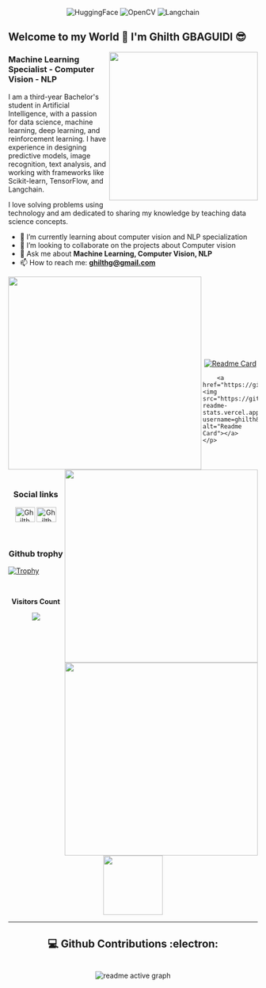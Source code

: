 </div-->
    <div align ="center">
        <p>
         <img src="https://github.com/beethogedeon/beethogedeon/assets/90460864/7e675ea8-fabb-4fec-a006-1a0b6f4478fc" alt="HuggingFace">
        <img src="https://github.com/beethogedeon/beethogedeon/assets/90460864/5b25e63e-4838-45e4-b87f-ea5f734688af" alt="OpenCV">
        <img src="https://github.com/beethogedeon/beethogedeon/assets/90460864/8c167abf-edfc-4cd3-8a64-69a2064f19c3" alt="Langchain">
        </p>
    </div>

## Welcome to my World 👋 I'm Ghilth GBAGUIDI 😎

<img align="right"  src='https://github.com/princegedeon/ML-For-Beginners/blob/main/1-Introduction/1-intro-to-ML/images/ai-ml-ds.png' width='300'>

### Machine Learning Specialist - Computer Vision - NLP

I am a third-year Bachelor's student in Artificial Intelligence, with a passion for data science, machine learning, deep learning, and reinforcement learning. I have experience in designing predictive models, image recognition, text analysis, and working with frameworks like Scikit-learn, TensorFlow, and Langchain.

I love solving problems using technology and am dedicated to sharing my knowledge by teaching data science concepts.


- 🌱 I’m currently learning about computer vision and NLP specialization
- 👯 I’m looking to collaborate on the projects about Computer vision
- 💬 Ask me about **Machine Learning, Computer Vision, NLP**
- 📫 How to reach me: **ghilthg@gmail.com**


    
<p align=center>
<div align=center>
    <a href="https://github.com/Ghilth/My_profile" title="Go to Source">
        <img align="left" width=390
            src="https://github-readme-stats.vercel.app/api?username=ghilth&show_icons=true&theme=codeSTACKr&hide_border=true&include_all_commits=true&count_private=true&since=2024-01-01T00:00:00Z"/>
    </a>
    <a href="https://github.com/Ghilth/My_profile" title="Go to Source">
        <img align="right" width=390
            src="https://github-readme-streak-stats.herokuapp.com/?user=eliakimceleste&date_format=M%20j%5B%2C%20Y%5D&theme=codeSTACKr&hide_border=true&date_format=j/n/Y" />
    </a>
  
</div>
<br><br><br><br><br><br><br><br><br>

<div >
    <p align="center">
        <a href="https://github.com/Ghilth/My_profile" title="Go to Source">
        <img align="right" width=390
            src="https://github-readme-stats.vercel.app/api/top-langs/?username=ghilth&layout=compact&theme=codeSTACKr&hide_border=true" />
        </a>
        <a href="https://github.com/Ghilth/Bible_bot"><img src="https://github-readme-stats.vercel.app/api/pin/?username=ghilth&show_icons=true&theme=codeSTACKr&hide_border=true&amp;repo=CodeWhiz" alt="Readme Card"></a>
        
        <a href="https://github.com/Ghilth/PhotoEditor"><img src="https://github-readme-stats.vercel.app/api/pin/?username=ghilth&show_icons=true&theme=codeSTACKr&hide_border=true&amp;repo=CodeWhiz" alt="Readme Card"></a>
    </p>
</div>

<br><br><br>

<!-- START NEW SECTION -->
<h3 align="center">Social links</h3>
<p align="center">
    <a href="https://github.com/ghilth" target="blank" > <img align="center"
                        src="github.svg"
                        alt="Ghilth GBAGUIDI" height="30" width="40" /></a>
    <a href="https://linkedin.com/in/ghilth" target="blank" > <img align="center"
                        src="link.svg"
                        alt="Ghilth GBAGUIDI" height="30" width="40" /></a>
    
</p>

<br>

<h3 align="center">Github trophy</h3>


[![Trophy](https://github-profile-trophy.vercel.app/?username=eliakimceleste)](https://github-profile-trophy.vercel.app/?username=eliakimceleste)

<!-- START NEW SECTION -->
<div align="center">
<br><p align="centre"><b>Visitors Count</b></p>  
<p align="center"><img align="center" src="https://profile-counter.glitch.me/{ghilth}/count.svg" /></p> 
<br></div>




<p align="center">
<!-- <img align="" height='120px' src="https://github.com/aryashah2k/aryashah2k/blob/main/assets/Geometric%20White.gif" /> -->
 <img align="" height='120px' src="https://raw.githubusercontent.com/rodrigograca31/rodrigograca31/master/matrix.svg" />
<!--  <img align="" height='120px' src="https://github.com/aryashah2k/aryashah2k/blob/main/assets/Geometric%20White.gif" /> -->
</p>
<hr>

  <div>
            <h2 align="center"> 💻 Github Contributions :electron: </h2>
            <br>
            <div align="center">
                    <img src="https://github-readme-activity-graph.vercel.app/graph?username=ghilth&color=FF7F00&bg_color=09131B&line=FF7F00&point=FF7F00&area_color=000000&hide_border=true&area=true"
                    alt="readme active graph" />
  </div>






<!--
**eliakimceleste/eliakimceleste** is a ✨ _special_ ✨ repository because its `README.md` (this file) appears on your GitHub profile.

Here are some ideas to get you started:

- 🔭 I’m currently working on ...
- 🌱 I’m currently learning ...
- 👯 I’m looking to collaborate on ...
- 🤔 I’m looking for help with ...
- 💬 Ask me about ...
- 📫 How to reach me: ...
- 😄 Pronouns: ...
- ⚡ Fun fact: ...
-->
